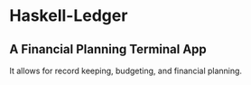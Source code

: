 # Haskell-Ledger
## A Financial Planning Terminal App

It allows for record keeping, budgeting, and financial planning.

